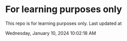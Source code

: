 # For learning purposes only
This repo is for learning purposes only.
Last updated at

Wednesday, January 10, 2024 10:02:18 AM

